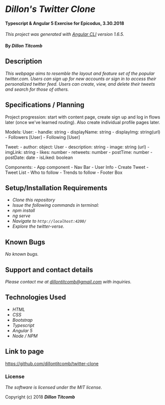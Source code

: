 # _Dillon's Twitter Clone_

#### Typescript & Angular 5 Exercise for Epicodus, 3.30.2018
_This project was generated with [Angular CLI](https://github.com/angular/angular-cli) version 1.6.5._

#### By _**Dillon Titcomb**_

## Description

_This webpage aims to resemble the layout and feature set of the popular twitter.com. Users can sign up for new accounts or sign in to access their personalized twitter feed. Users can create, view, and delete their tweets and search for those of others._

## Specifications / Planning

Project progression: start with content page, create sign up and log in flows later (once we've learned routing). Also create individual profile pages later.

Models:
	User:
	- handle: string
	- displayName: string
	- displayImg: string(url)
	- Followers [User]
	- Following [User]

Tweet:
	- author: object: User
	- description: string
	- image: string (url)
	- imgLink: string
	- likes: number
	- retweets: number
	- postTime: number
	- postDate: date
	- isLiked: boolean

Components:
	- App component
	- Nav Bar
	- User Info
	- Create Tweet
	- Tweet List
	- Who to follow
	- Trends to follow
	- Footer Box

## Setup/Installation Requirements

* _Clone this repository_
* _Issue the following commands in terminal:_
* _npm install_
* _ng serve_
* _Navigate to `http://localhost:4200/`_
* _Explore the twitter-verse._

## Known Bugs

_No known bugs._

## Support and contact details

_Please contact me at dillontitcomb@gmail.com with inquiries._

## Technologies Used

* _HTML_
* _CSS_
* _Bootstrap_
* _Typescript_
* _Angular 5_
* _Node / NPM_

## Link to page

https://github.com/dillontitcomb/twitter-clone

### License

*The software is licensed under the MIT license.*

Copyright (c) 2018 **_Dillon Titcomb_**
